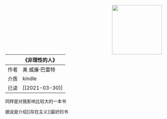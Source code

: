 <img src='https://picture-guan.oss-cn-hangzhou.aliyuncs.com/20220817005748.png' style='float:right ; width:160px;height:80 px'/>

|      | 《非理性的人》                                   |
|:-------|:---------------------------------------------|
|  作者    |       美 威廉·巴雷特                     |
|  介质    |   kindle                      |
|  已读    |     [[2021-03-30]]                 |

同样是对我影响比较大的一本书

据说是介绍[[存在主义]]最好的书